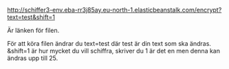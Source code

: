 http://schiffer3-env.eba-rr3j85ay.eu-north-1.elasticbeanstalk.com/encrypt?text=test&shift=1

Är länken för filen.

För att köra filen ändrar du text=test där test är din text som ska ändras.
&shift=1 är hur mycket du vill schiffra, skriver du 1 är det en men denna kan ändras upp till 25.


